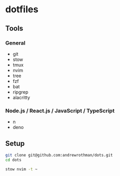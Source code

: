 # dotfiles

## Tools

### General

- git
- stow
- tmux
- nvim
- tree
- fzf
- bat
- ripgrep
- alacritty

### Node.js / React.js / JavaScript / TypeScript

- n
- deno

## Setup

```bash
git clone git@github.com:andrewrothman/dots.git
cd dots

stow nvim -t ~
```
